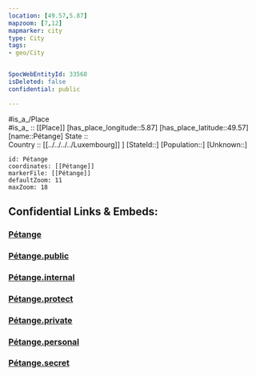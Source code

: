 ```yaml
---
location: [49.57,5.87] 
mapzoom: [7,12] 
mapmarker: city 
type: City
tags:
- geo/City


SpocWebEntityId: 33568
isDeleted: false
confidential: public

---
```

#is_a_/Place  
#is_a_ :: [[Place]] 
[has_place_longitude::5.87] 
[has_place_latitude::49.57] 
[name::Pétange] 
State ::  
Country :: [[../../../../Luxembourg]] ] 
[StateId::] 
[Population::] 
[Unknown::] 


```leaflet
id: Pétange
coordinates: [[Pétange]] 
markerFile: [[Pétange]] 
defaultZoom: 11 
maxZoom: 18
```


## Confidential Links & Embeds: 

### [Pétange](/_Standards/Earth/Continent/Europe/Europe~West/Luxembourg/City/Pétange.md) 

### [Pétange.public](/_public/Earth/Continent/Europe/Europe~West/Luxembourg/City/Pétange.public.md) 

### [Pétange.internal](/_internal/Earth/Continent/Europe/Europe~West/Luxembourg/City/Pétange.internal.md) 

### [Pétange.protect](/_protect/Earth/Continent/Europe/Europe~West/Luxembourg/City/Pétange.protect.md) 

### [Pétange.private](/_private/Earth/Continent/Europe/Europe~West/Luxembourg/City/Pétange.private.md) 

### [Pétange.personal](/_personal/Earth/Continent/Europe/Europe~West/Luxembourg/City/Pétange.personal.md) 

### [Pétange.secret](/_secret/Earth/Continent/Europe/Europe~West/Luxembourg/City/Pétange.secret.md)

